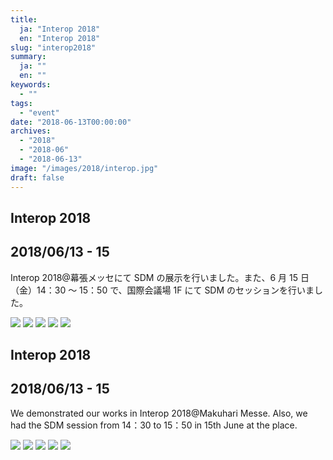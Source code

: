 ```yaml
---
title:
  ja: "Interop 2018"
  en: "Interop 2018"
slug: "interop2018"
summary:
  ja: ""
  en: ""
keywords:
  - ""
tags:
  - "event"
date: "2018-06-13T00:00:00"
archives:
  - "2018"
  - "2018-06"
  - "2018-06-13"
image: "/images/2018/interop.jpg"
draft: false
---
```


<!-- 日本語記事ここから -->
<section lang="ja" v-if="$context.locale === 'ja-jp'">

# Interop 2018

## 2018/06/13 - 15

Interop 2018@幕張メッセにて SDM の展示を行いました。また、6 月 15 日（金）14：30 ～ 15：50 で、国際会議場 1F にて SDM のセッションを行いました。

<div class="grid grid-cols-3 grid-rows-2 gap-4">
  <a href="/archives/img/interop2018/photo1.jpg"><img src="/archives/img/interop2018/photo1.jpg" /></a>
  <a href="/archives/img/interop2018/photo2.jpg"><img src="/archives/img/interop2018/photo2.jpg" /></a>
  <a href="/archives/img/interop2018/photo3.jpg"><img src="/archives/img/interop2018/photo3.jpg" /></a>
  <a href="/archives/img/interop2018/photo4.jpg"><img src="/archives/img/interop2018/photo4.jpg" /></a>
  <a href="/archives/img/interop2018/photo5.jpg"><img src="/archives/img/interop2018/photo5.jpg" /></a>
</div>

</section>
<!-- 日本語記事ここまで -->

<!-- English article start -->
<section lang="en" v-else>

# Interop 2018

## 2018/06/13 - 15

We demonstrated our works in Interop 2018@Makuhari Messe. Also, we had the SDM session from 14：30 to 15：50 in 15th June at the place.

<div class="grid grid-cols-3 gap-4">
  <a href="/archives/img/interop2018/photo1.jpg"><img src="/archives/img/interop2018/photo1.jpg" /></a>
  <a href="/archives/img/interop2018/photo2.jpg"><img src="/archives/img/interop2018/photo2.jpg" /></a>
  <a href="/archives/img/interop2018/photo3.jpg"><img src="/archives/img/interop2018/photo3.jpg" /></a>
  <a href="/archives/img/interop2018/photo4.jpg"><img src="/archives/img/interop2018/photo4.jpg" /></a>
  <a href="/archives/img/interop2018/photo5.jpg"><img src="/archives/img/interop2018/photo5.jpg" /></a>
</div>

</section>
<!-- English article end -->
